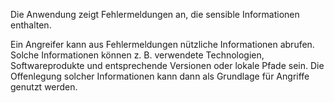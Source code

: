 Die Anwendung zeigt Fehlermeldungen an, die sensible Informationen enthalten.


Ein Angreifer kann aus Fehlermeldungen nützliche Informationen abrufen. Solche Informationen können z. B. verwendete Technologien, Softwareprodukte und entsprechende Versionen oder lokale Pfade sein. Die Offenlegung solcher Informationen kann dann als Grundlage für Angriffe genutzt werden.
